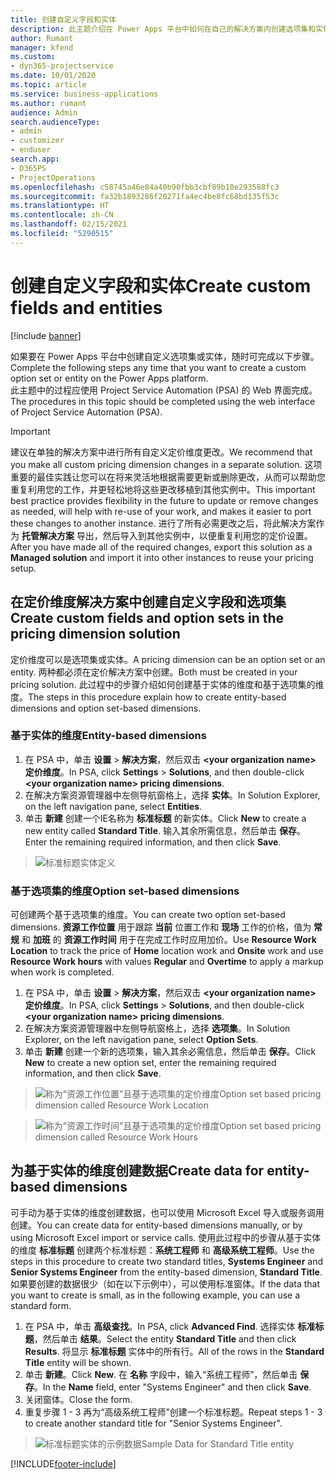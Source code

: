 ```yaml
---
title: 创建自定义字段和实体
description: 此主题介绍在 Power Apps 平台中如何在自己的解决方案内创建选项集和实体。
author: Rumant
manager: kfend
ms.custom:
- dyn365-projectservice
ms.date: 10/01/2020
ms.topic: article
ms.service: business-applications
ms.author: rumant
audience: Admin
search.audienceType:
- admin
- customizer
- enduser
search.app:
- D365PS
- ProjectOperations
ms.openlocfilehash: c58745a46e84a40b90fbb3cbf89b10e293588fc3
ms.sourcegitcommit: fa32b1893286f20271fa4ec4be8fc68bd135f53c
ms.translationtype: HT
ms.contentlocale: zh-CN
ms.lasthandoff: 02/15/2021
ms.locfileid: "5290515"
---
```

# <a name="create-custom-fields-and-entities"></a><span data-ttu-id="57641-103">创建自定义字段和实体</span><span class="sxs-lookup"><span data-stu-id="57641-103">Create custom fields and entities</span></span> 

[!include [banner](../includes/psa-now-project-operations.md)]

<span data-ttu-id="57641-104">如果要在 Power Apps 平台中创建自定义选项集或实体，随时可完成以下步骤。</span><span class="sxs-lookup"><span data-stu-id="57641-104">Complete the following steps any time that you want to create a custom option set or entity on the Power Apps platform.</span></span>  
<span data-ttu-id="57641-105">此主题中的过程应使用 Project Service Automation (PSA) 的 Web 界面完成。</span><span class="sxs-lookup"><span data-stu-id="57641-105">The procedures in this topic should be completed using the web interface of Project Service Automation (PSA).</span></span>

> [!IMPORTANT]
> <span data-ttu-id="57641-106">建议在单独的解决方案中进行所有自定义定价维度更改。</span><span class="sxs-lookup"><span data-stu-id="57641-106">We recommend that you make all custom pricing dimension changes in a separate solution.</span></span> <span data-ttu-id="57641-107">这项重要的最佳实践让您可以在将来灵活地根据需要更新或删除更改，从而可以帮助您重复利用您的工作，并更轻松地将这些更改移植到其他实例中。</span><span class="sxs-lookup"><span data-stu-id="57641-107">This important best practice provides flexibility in the future to update or remove changes as needed, will help with re-use of your work, and makes it easier to port these changes to another instance.</span></span> <span data-ttu-id="57641-108">进行了所有必需更改之后，将此解决方案作为 **托管解决方案** 导出，然后导入到其他实例中，以便重复利用您的定价设置。</span><span class="sxs-lookup"><span data-stu-id="57641-108">After you have made all of the required changes, export this solution as a **Managed solution** and import it into other instances to reuse your pricing setup.</span></span>

  
## <a name="create-custom-fields-and-option-sets-in-the-pricing-dimension-solution"></a><span data-ttu-id="57641-109">在定价维度解决方案中创建自定义字段和选项集</span><span class="sxs-lookup"><span data-stu-id="57641-109">Create custom fields and option sets in the pricing dimension solution</span></span>

<span data-ttu-id="57641-110">定价维度可以是选项集或实体。</span><span class="sxs-lookup"><span data-stu-id="57641-110">A pricing dimension can be an option set or an entity.</span></span> <span data-ttu-id="57641-111">两种都必须在定价解决方案中创建。</span><span class="sxs-lookup"><span data-stu-id="57641-111">Both must be created in your pricing solution.</span></span> <span data-ttu-id="57641-112">此过程中的步骤介绍如何创建基于实体的维度和基于选项集的维度。</span><span class="sxs-lookup"><span data-stu-id="57641-112">The steps in this procedure explain how to create entity-based dimensions and option set-based dimensions.</span></span>

### <a name="entity-based-dimensions"></a><span data-ttu-id="57641-113">基于实体的维度</span><span class="sxs-lookup"><span data-stu-id="57641-113">Entity-based dimensions</span></span>

1. <span data-ttu-id="57641-114">在 PSA 中，单击 **设置** > **解决方案**，然后双击 **\<your organization name> 定价维度**。</span><span class="sxs-lookup"><span data-stu-id="57641-114">In PSA, click **Settings** > **Solutions**, and then double-click **\<your organization name> pricing dimensions**.</span></span>
2. <span data-ttu-id="57641-115">在解决方案资源管理器中左侧导航窗格上，选择 **实体**。</span><span class="sxs-lookup"><span data-stu-id="57641-115">In Solution Explorer, on the left navigation pane, select **Entities**.</span></span>
3. <span data-ttu-id="57641-116">单击 **新建** 创建一个IE名称为 **标准标题** 的新实体。</span><span class="sxs-lookup"><span data-stu-id="57641-116">Click **New** to create a new entity called **Standard Title**.</span></span> <span data-ttu-id="57641-117">输入其余所需信息，然后单击 **保存**。</span><span class="sxs-lookup"><span data-stu-id="57641-117">Enter the remaining required information, and then click **Save**.</span></span>

> ![标准标题实体定义](media/Standard-Title-entity-definition.png)


### <a name="option-set-based-dimensions"></a><span data-ttu-id="57641-119">基于选项集的维度</span><span class="sxs-lookup"><span data-stu-id="57641-119">Option set-based dimensions</span></span> 
<span data-ttu-id="57641-120">可创建两个基于选项集的维度。</span><span class="sxs-lookup"><span data-stu-id="57641-120">You can create two option set-based dimensions.</span></span> <span data-ttu-id="57641-121">**资源工作位置** 用于跟踪 **当前** 位置工作和 **现场** 工作的价格，值为 **常规** 和 **加班** 的 **资源工作时间** 用于在完成工作时应用加价。</span><span class="sxs-lookup"><span data-stu-id="57641-121">Use **Resource Work Location** to track the price of **Home** location work and **Onsite** work and use **Resource Work hours** with values **Regular** and **Overtime** to apply a markup when work is completed.</span></span>


1. <span data-ttu-id="57641-122">在 PSA 中，单击 **设置** > **解决方案**，然后双击 **\<your organization name> 定价维度**。</span><span class="sxs-lookup"><span data-stu-id="57641-122">In PSA, click **Settings** > **Solutions**, and then double-click  **\<your organization name> pricing dimensions**.</span></span> 
2. <span data-ttu-id="57641-123">在解决方案资源管理器中左侧导航窗格上，选择 **选项集**。</span><span class="sxs-lookup"><span data-stu-id="57641-123">In Solution Explorer, on the left navigation pane, select  **Option Sets**.</span></span> 
3. <span data-ttu-id="57641-124">单击 **新建** 创建一个新的选项集，输入其余必需信息，然后单击 **保存**。</span><span class="sxs-lookup"><span data-stu-id="57641-124">Click **New** to create a new option set, enter the remaining required information, and then click **Save**.</span></span>

> ![<span data-ttu-id="57641-125">称为“资源工作位置”且基于选项集的定价维度</span><span class="sxs-lookup"><span data-stu-id="57641-125">Option set based pricing dimension called Resource Work Location</span></span> ](media/Option-set-PD-called-Resource-Work-Location.png)

> ![<span data-ttu-id="57641-126">称为“资源工作时间”且基于选项集的定价维度</span><span class="sxs-lookup"><span data-stu-id="57641-126">Option set based pricing dimension called Resource Work Hours</span></span> ](media/Option-set-PD-called-Resource-Work-Hours.PNG)


## <a name="create-data-for-entity-based-dimensions"></a><span data-ttu-id="57641-127">为基于实体的维度创建数据</span><span class="sxs-lookup"><span data-stu-id="57641-127">Create data for entity-based dimensions</span></span>

<span data-ttu-id="57641-128">可手动为基于实体的维度创建数据，也可以使用 Microsoft Excel 导入或服务调用创建。</span><span class="sxs-lookup"><span data-stu-id="57641-128">You can create data for entity-based dimensions manually, or by using Microsoft Excel import or service calls.</span></span> <span data-ttu-id="57641-129">使用此过程中的步骤从基于实体的维度 **标准标题** 创建两个标准标题：**系统工程师** 和 **高级系统工程师**。</span><span class="sxs-lookup"><span data-stu-id="57641-129">Use the steps in this procedure to create two standard titles, **Systems Engineer** and **Senior Systems Engineer** from the entity-based dimension, **Standard Title**.</span></span> <span data-ttu-id="57641-130">如果要创建的数据很少（如在以下示例中），可以使用标准窗体。</span><span class="sxs-lookup"><span data-stu-id="57641-130">If the data that you want to create is small, as in the following example, you can use a standard form.</span></span>

1. <span data-ttu-id="57641-131">在 PSA 中，单击 **高级查找**。</span><span class="sxs-lookup"><span data-stu-id="57641-131">In PSA, click **Advanced Find**.</span></span> <span data-ttu-id="57641-132">选择实体 **标准标题**，然后单击 **结果**。</span><span class="sxs-lookup"><span data-stu-id="57641-132">Select the entity **Standard Title** and then click **Results**.</span></span> <span data-ttu-id="57641-133">将显示 **标准标题** 实体中的所有行。</span><span class="sxs-lookup"><span data-stu-id="57641-133">All of the rows in the **Standard Title** entity will be shown.</span></span>
2. <span data-ttu-id="57641-134">单击 **新建**。</span><span class="sxs-lookup"><span data-stu-id="57641-134">Click **New**.</span></span> <span data-ttu-id="57641-135">在 **名称** 字段中，输入“系统工程师”，然后单击 **保存**。</span><span class="sxs-lookup"><span data-stu-id="57641-135">In the **Name** field, enter "Systems Engineer" and then click **Save**.</span></span>
3. <span data-ttu-id="57641-136">关闭窗体。</span><span class="sxs-lookup"><span data-stu-id="57641-136">Close the form.</span></span> 
4. <span data-ttu-id="57641-137">重复步骤 1 - 3 再为“高级系统工程师”创建一个标准标题。</span><span class="sxs-lookup"><span data-stu-id="57641-137">Repeat steps 1 - 3 to create another standard title for "Senior Systems Engineer".</span></span>

> ![<span data-ttu-id="57641-138">标准标题实体的示例数据</span><span class="sxs-lookup"><span data-stu-id="57641-138">Sample Data for Standard Title entity</span></span> ](media/ST-data.png)




[!INCLUDE[footer-include](../includes/footer-banner.md)]